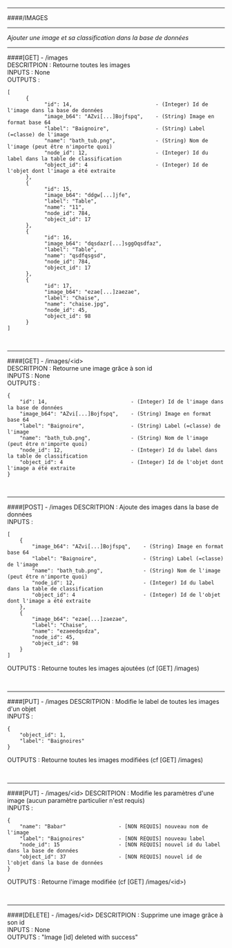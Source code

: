______________________________________________________________________________________________________
####/IMAGES 
______________________________________________________________________________________________________

_Ajouter une image et sa classification dans la base de données_	
______________________________________________________________________________________________________

####[GET] - /images  
DESCRITPION : Retourne toutes les images \
INPUTS : None   \
OUTPUTS :   

    [
          {
                "id": 14,                           - (Integer) Id de l'image dans la base de données
                "image_b64": "AZvi[...]Bojfspq",    - (String) Image en format base 64
                "label": "Baignoire",               - (String) Label (=classe) de l'image
                "name": "bath_tub.png",             - (String) Nom de l'image (peut être n'importe quoi)
                "node_id": 12,                      - (Integer) Id du label dans la table de classification
                "object_id": 4                      - (Integer) Id de l'objet dont l'image a été extraite
          },
          {
                "id": 15,                           
                "image_b64": "ddgw[...]jfe",
                "label": "Table",
                "name": "11",
                "node_id": 784,
                "object_id": 17
          },
          {
                "id": 16,
                "image_b64": "dqsdazr[...]sggOqsdfaz",
                "label": "Table",
                "name": "qsdfqsgsd",
                "node_id": 784,
                "object_id": 17
          },
          {
                "id": 17,
                "image_b64": "ezae[...]zaezae",
                "label": "Chaise",
                "name": "chaise.jpg",
                "node_id": 45,
                "object_id": 98
          }
    ]
    
<br>

___
####[GET] - /images/\<id>  
DESCRITPION : Retourne une image grâce à son id \
INPUTS : None   \
OUTPUTS :   

    {
        "id": 14,                           - (Integer) Id de l'image dans la base de données
        "image_b64": "AZvi[...]Bojfspq",    - (String) Image en format base 64
        "label": "Baignoire",               - (String) Label (=classe) de l'image
        "name": "bath_tub.png",             - (String) Nom de l'image (peut être n'importe quoi)
        "node_id": 12,                      - (Integer) Id du label dans la table de classification
        "object_id": 4                      - (Integer) Id de l'objet dont l'image a été extraite
    }    
      
<br>

___
####[POST] - /images
DESCRITPION : Ajoute des images dans la base de données \
INPUTS : 

    [
        {
            "image_b64": "AZvi[...]Bojfspq",    - (String) Image en format base 64
            "label": "Baignoire",               - (String) Label (=classe) de l'image
            "name": "bath_tub.png",             - (String) Nom de l'image (peut être n'importe quoi)
            "node_id": 12,                      - (Integer) Id du label dans la table de classification
            "object_id": 4                      - (Integer) Id de l'objet dont l'image a été extraite
        },
        {
            "image_b64": "ezae[...]zaezae",
            "label": "Chaise",
            "name": "ezaeedqsdza",
            "node_id": 45,
            "object_id": 98
        }
    ]
    
      
OUTPUTS : Retourne toutes les images ajoutées (cf [GET] /images)

        
<br>

___
####[PUT] - /images
DESCRITPION : Modifie le label de toutes les images d'un objet \
INPUTS : 
    
    {
        "object_id": 1,
        "label": "Baignoires"
    }
      
OUTPUTS : Retourne toutes les images modifiées (cf [GET] /images)

      
        
<br>

___
####[PUT] - /images/\<id>
DESCRITPION : Modifie les paramètres d'une image (aucun paramètre particulier n'est requis)\
INPUTS : 
    
    {
        "name": "Babar"                 - [NON REQUIS] nouveau nom de l'image
        "label": "Baignoires"           - [NON REQUIS] nouveau label
        "node_id": 15                   - [NON REQUIS] nouvel id du label dans la base de données
        "object_id": 37                 - [NON REQUIS] nouvel id de l'objet dans la base de données
    }
      
OUTPUTS : Retourne l'image modifiée (cf [GET] /images/\<id>)
      
        
<br>

___
####[DELETE] - /images/\<id>
DESCRITPION : Supprime une image grâce à son id \
INPUTS : None \
OUTPUTS : "Image [id] deleted with success"
